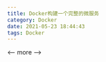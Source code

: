 ```yaml
---
title: Docker构建一个完整的微服务
category: Docker
date: 2021-05-23 18:44:43
tags: Docker
---
```


<-- more -->



